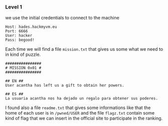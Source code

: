 ### Level 1

we use the initial credentials to connect to the machine

    Host: hades.hackmyvm.eu
    Port: 6666
    User: hacker
    Pass: begood!

Each time we will find a file `mission.txt` that gives us some what we need to in kind of puzzle.

    ################
    # MISSION 0x01 #
    ################

    ## EN ##
    User acantha has left us a gift to obtain her powers.

    ## ES ##
    La usuaria acantha nos ha dejado un regalo para obtener sus poderes.

I found also a file `readme.txt` that gives some informations like that the home of each user is in `/pwned/USER` and the file `flagz.txt` contain some kind of flag that we can insert in the official site to participate in the ranking.
